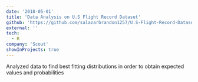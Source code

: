 ```yaml
---
date: '2018-05-01'
title: 'Data Analysis on U.S Flight Record Dataset'
github: 'https://github.com/salazarbrandon1257/U.S-Flight-Record-Dataset-Analysis'
external: ''
tech:
  - R
company: 'Scout'
showInProjects: true
---
```


Analyzed data to find best fitting distributions in order to obtain expected values and probabilities
